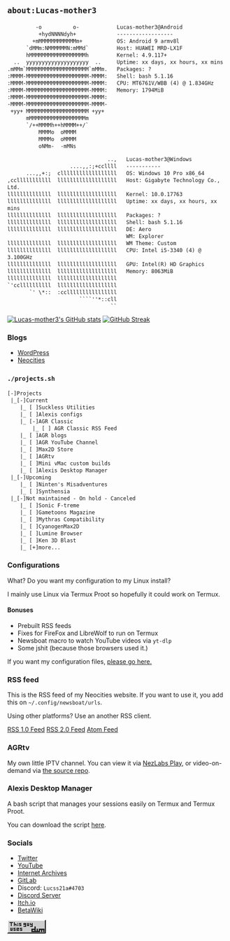 ## `about:Lucas-mother3`
```
         -o          o-            Lucas-mother3@Android
          +hydNNNNdyh+             ------------------
        +mMMMMMMMMMMMMm+           OS: Android 9 armv8l
      `dMMm:NMMMMMMN:mMMd`         Host: HUAWEI MRD-LX1F
      hMMMMMMMMMMMMMMMMMMh         Kernel: 4.9.117+
  ..  yyyyyyyyyyyyyyyyyyyy  ..     Uptime: xx days, xx hours, xx mins
.mMMm`MMMMMMMMMMMMMMMMMMMM`mMMm.   Packages: ?
:MMMM-MMMMMMMMMMMMMMMMMMMM-MMMM:   Shell: bash 5.1.16
:MMMM-MMMMMMMMMMMMMMMMMMMM-MMMM:   CPU: MT6761V/WBB (4) @ 1.834GHz
:MMMM-MMMMMMMMMMMMMMMMMMMM-MMMM:   Memory: 1794MiB
:MMMM-MMMMMMMMMMMMMMMMMMMM-MMMM:
-MMMM-MMMMMMMMMMMMMMMMMMMM-MMMM-
 +yy+ MMMMMMMMMMMMMMMMMMMM +yy+
      mMMMMMMMMMMMMMMMMMMm
      `/++MMMMh++hMMMM++/`
          MMMMo  oMMMM
          MMMMo  oMMMM
          oNMm-  -mMNs
```

```
                                ..,   Lucas-mother3@Windows
                    ....,,:;+ccllll   -----------
      ...,,+:;  cllllllllllllllllll   OS: Windows 10 Pro x86_64
,cclllllllllll  lllllllllllllllllll   Host: Gigabyte Technology Co., Ltd.
llllllllllllll  lllllllllllllllllll   Kernel: 10.0.17763
llllllllllllll  lllllllllllllllllll   Uptime: xx days, xx hours, xx mins
llllllllllllll  lllllllllllllllllll   Packages: ?
llllllllllllll  lllllllllllllllllll   Shell: bash 5.1.16
llllllllllllll  lllllllllllllllllll   DE: Aero
                                      WM: Explorer
llllllllllllll  lllllllllllllllllll   WM Theme: Custom
llllllllllllll  lllllllllllllllllll   CPU: Intel i5-3340 (4) @ 3.100GHz
llllllllllllll  lllllllllllllllllll   GPU: Intel(R) HD Graphics
llllllllllllll  lllllllllllllllllll   Memory: 8063MiB
llllllllllllll  lllllllllllllllllll   
`'ccllllllllll  lllllllllllllllllll   
       `' \*::  :ccllllllllllllllll   
                       ````''*::cll
                                 ``
```

[![Lucas-mother3's GitHub stats](https://github-readme-stats.vercel.app/api?username=Lucas-mother3&show_icons=true&theme=cobalt)](https://github.com/anuraghazra/github-readme-stats)
[![GitHub Streak](https://github-readme-streak-stats.herokuapp.com/?user=Lucas-mother3&theme=cobalt)](https://git.io/streak-stats)
### Blogs

* [WordPress](https://alexisgaming21.wordpress.com)
* [Neocities](https://alexisgaming95.neocities.org)

### `./projects.sh`

```
[-]Projects
 |_[-]Current
    |_ [ ]Suckless Utilities
    |_ [ ]Alexis configs
    |_ [-]AGR Classic
        |_ [ ] AGR Classic RSS Feed
    |_ [ ]AGR blogs
    |_ [ ]AGR YouTube Channel
    |_ [ ]Max2D Store 
    |_ [ ]AGRtv
    |_ [ ]Mini vMac custom builds
    |_ [ ]Alexis Desktop Manager
 |_[-]Upcoming
    |_ [ ]Ninten's Misadventures
    |_ [ ]Synthensia
 |_[-]Not maintained - On hold - Canceled
    |_ [ ]Sonic F-treme 
    |_ [ ]Gametoons Magazine
    |_ [ ]Mythras Compatibility 
    |_ [ ]CyanogenMax2D 
    |_ [ ]Lumine Browser
    |_ [ ]Ken 3D Blast 
    |_ [+]more...
```

### Configurations
What? Do you want my configuration to my Linux install? 

I mainly use Linux via Termux Proot so hopefully it could work on Termux. 

#### Bonuses
* Prebuilt RSS feeds
* Fixes for FireFox and LibreWolf to run on Termux 
* Newsboat macro to watch YouTube videos via `yt-dlp`
* Some jshit (because those browsers used it.)

If you want my configuration files, [please go here.](https://github.com/Lucas-mother3/alexis-conf)

### RSS feed

This is the RSS feed of my Neocities website.
If you want to use it, you add this on `~/.config/newsboat/urls`.

Using other platforms? Use an another RSS client.

[RSS 1.0 Feed](https://alexisgaming95.neocities.org/rdf.xml)
[RSS 2.0 Feed](https://alexisgaming95.neocities.org/feed.xml)
[Atom Feed](https://alexisgaming95.neocities.org/atom.xml)

### AGRtv
My own little IPTV channel. You can view it via [NezLabs Play](https://nezlabs.github.io), or video-on-demand via [the source repo](https://github.com/Lucas-mother3/agrtv).

### Alexis Desktop Manager 
A bash script that manages your sessions easily on Termux and Termux Proot.

You can download the script [here](https://github.com/Lucas-mother3/alexis-dm).

### Socials
* [Twitter](https://twitter.com/Lucss21a)
* [YouTube](https://youtube.com/channel/UC-N_BmN4oIMeIfp1DkGrXLg)
* [Internet Archives](https://archive.org/details/@lucss21a)
* [GitLab](https://gitlab.com/Lucas-mother3)
* Discord: `Lucss21a#4703`
* [Discord Server](https://discord.gg/eTP3uJqN6at)
* [Itch.io](https://lucss21a.itch.io)
* [BetaWiki](https://betawiki.net/wiki/User:Lucss21a)


[![This guy uses dwm](https://github.com/Lucas-mother3/Lucas-mother3/raw/main/dwm.png)](https://dwm.suckless.org) 
